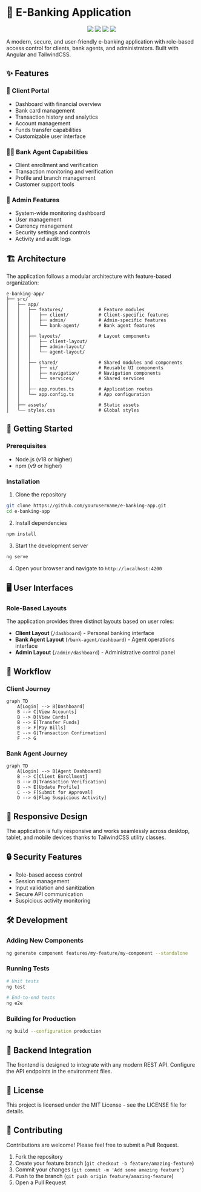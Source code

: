 # 🏦 E-Banking Application

<p align="center">
  <img src="https://img.shields.io/badge/Angular-19.2.11-DD0031?style=for-the-badge&logo=angular&logoColor=white" />
  <img src="https://img.shields.io/badge/TypeScript-5.2.2-3178C6?style=for-the-badge&logo=typescript&logoColor=white" />
  <img src="https://img.shields.io/badge/TailwindCSS-3.4.1-38B2AC?style=for-the-badge&logo=tailwind-css&logoColor=white" />
  <img src="https://img.shields.io/badge/License-MIT-blue?style=for-the-badge" />
</p>

A modern, secure, and user-friendly e-banking application with role-based access control for clients, bank agents, and administrators. Built with Angular and TailwindCSS.

## ✨ Features

### 👤 Client Portal

- Dashboard with financial overview
- Bank card management
- Transaction history and analytics
- Account management
- Funds transfer capabilities
- Customizable user interface

### 👨‍💼 Bank Agent Capabilities

- Client enrollment and verification
- Transaction monitoring and verification
- Profile and branch management
- Customer support tools

### 👑 Admin Features

- System-wide monitoring dashboard
- User management
- Currency management
- Security settings and controls
- Activity and audit logs

## 🏗️ Architecture

The application follows a modular architecture with feature-based organization:

```
e-banking-app/
├── src/
│   ├── app/
│   │   ├── features/             # Feature modules
│   │   │   ├── client/           # Client-specific features
│   │   │   ├── admin/            # Admin-specific features
│   │   │   └── bank-agent/       # Bank agent features
│   │   │
│   │   ├── layouts/              # Layout components
│   │   │   ├── client-layout/
│   │   │   ├── admin-layout/
│   │   │   └── agent-layout/
│   │   │
│   │   ├── shared/               # Shared modules and components
│   │   │   ├── ui/               # Reusable UI components
│   │   │   ├── navigation/       # Navigation components
│   │   │   └── services/         # Shared services
│   │   │
│   │   ├── app.routes.ts         # Application routes
│   │   └── app.config.ts         # App configuration
│   │
│   ├── assets/                   # Static assets
│   └── styles.css                # Global styles
```

## 🚀 Getting Started

### Prerequisites

- Node.js (v18 or higher)
- npm (v9 or higher)

### Installation

1. Clone the repository

```bash
git clone https://github.com/yourusername/e-banking-app.git
cd e-banking-app
```

2. Install dependencies

```bash
npm install
```

3. Start the development server

```bash
ng serve
```

4. Open your browser and navigate to `http://localhost:4200`

## 🖥️ User Interfaces

### Role-Based Layouts

The application provides three distinct layouts based on user roles:

- **Client Layout** (`/dashboard`) - Personal banking interface
- **Bank Agent Layout** (`/bank-agent/dashboard`) - Agent operations interface
- **Admin Layout** (`/admin/dashboard`) - Administrative control panel

## 🔄 Workflow

### Client Journey

```mermaid
graph TD
    A[Login] --> B[Dashboard]
    B --> C[View Accounts]
    B --> D[View Cards]
    B --> E[Transfer Funds]
    B --> F[Pay Bills]
    E --> G[Transaction Confirmation]
    F --> G
```

### Bank Agent Journey

```mermaid
graph TD
    A[Login] --> B[Agent Dashboard]
    B --> C[Client Enrollment]
    B --> D[Transaction Verification]
    B --> E[Update Profile]
    C --> F[Submit for Approval]
    D --> G[Flag Suspicious Activity]
```

## 📱 Responsive Design

The application is fully responsive and works seamlessly across desktop, tablet, and mobile devices thanks to TailwindCSS utility classes.

## 🔒 Security Features

- Role-based access control
- Session management
- Input validation and sanitization
- Secure API communication
- Suspicious activity monitoring

## 🛠️ Development

### Adding New Components

```bash
ng generate component features/my-feature/my-component --standalone
```

### Running Tests

```bash
# Unit tests
ng test

# End-to-end tests
ng e2e
```

### Building for Production

```bash
ng build --configuration production
```

## 🔌 Backend Integration

The frontend is designed to integrate with any modern REST API. Configure the API endpoints in the environment files.

## 📜 License

This project is licensed under the MIT License - see the LICENSE file for details.

## 🤝 Contributing

Contributions are welcome! Please feel free to submit a Pull Request.

1. Fork the repository
2. Create your feature branch (`git checkout -b feature/amazing-feature`)
3. Commit your changes (`git commit -m 'Add some amazing feature'`)
4. Push to the branch (`git push origin feature/amazing-feature`)
5. Open a Pull Request
